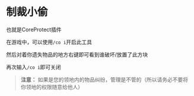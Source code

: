 

# 制裁小偷
也就是CoreProtect插件

在游戏中，可以使用`/co i`开启此工具

然后对着你遗失物品的地方右键即可看到谁破坏/放置了此方块

再次输入`/co i`即可关闭

> **注意：** 如果是您的领地内的物品纠纷，管理是不管的（所以请务必不要将你领地的权限随意给他人）